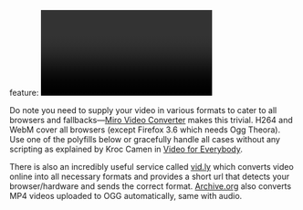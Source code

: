 feature: <video>
status: use
tags: polyfill gtie8
kind: html
polyfillurls: [Video.js](http://videojs.com/), [mediaelementjs](http://mediaelementjs.com/)


Do note you need to supply your video in various formats to cater to all browsers and fallbacks&mdash;[Miro Video Converter](http://www.mirovideoconverter.com/) makes this trivial. H264 and WebM cover all browsers (except Firefox 3.6 which needs Ogg Theora). Use one of the polyfills below or gracefully handle all cases without any scripting as explained by Kroc Camen in [Video for Everybody](http://camendesign.com/code/video_for_everybody).

There is also an incredibly useful service called [vid.ly](http://vid.ly) which converts video online into all necessary formats and provides a short url that detects your browser/hardware and sends the correct format. [Archive.org](http://archive.org) also converts MP4 videos uploaded to OGG automatically, same with audio.

